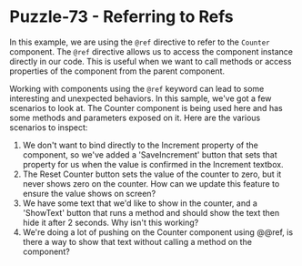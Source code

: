 # Puzzle-73 - Referring to Refs

In this example, we are using the `@ref` directive to refer to the `Counter` component. The `@ref` directive allows us to access the component instance directly in our code. This is useful when we want to call methods or access properties of the component from the parent component.

Working with components using the `@ref` keyword can lead to some interesting and unexpected behaviors. In this sample, we've got a few scenarios to look at.  The Counter component is being used here and has some methods and parameters exposed on it.  Here are the various scenarios to inspect:

1. We don't want to bind directly to the Increment property of the component, so we've added a 'SaveIncrement' button that sets that property for us when the value is confirmed in the Increment textbox.
1. The Reset Counter button sets the value of the counter to zero, but it never shows zero on the counter.  How can we update this feature to ensure the value shows on screen?
1. We have some text that we'd like to show in the counter, and a 'ShowText' button that runs a method and should show the text then hide it after 2 seconds.  Why isn't this working?
1. We're doing a lot of pushing on the Counter component using @@ref, is there a way to show that text without calling a method on the component?